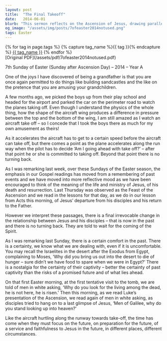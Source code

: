 ```yaml
---
layout: post
title:  "The Final Takeoff"
date:   2014-06-01
blurb: "This sermon reflects on the Ascension of Jesus, drawing parallels between an airplane taking off and the irrevocable change in the relationship between Jesus and his disciples. It encourages listeners to focus on the future and prepare for a life of service and faithfulness in different places and circumstances."
og_image: "/assets/img/posts/7ofeaster2014notused.png"
tags: Easter
---    
```

<div class="tag-pills">
  {% for tag in page.tags %}
    {% capture tag_name %}{{ tag }}{% endcapture %}
    <a href="{{ site.baseurl }}/tag/{{ tag_name | slugify }}" class="tag-pill">{{ tag_name }}</a>
  {% endfor %}
</div>
[Original PDF](/assets/pdf/7ofeaster2014notused.pdf)

7th Sunday of Easter (Sunday after Ascension Day) – 2014 – Year A

One of the joys I have discovered of being a grandfather is that you are once again permitted to do things like building sandcastles and the like on the pretence that you are amusing your grandchildren.

A few months ago, we picked the boys up from their play school and headed for the airport and parked the car on the perimeter road to watch the planes taking off. Even though I understand the physics of the whole thing, how the shape of the aircraft wing produces a difference in pressure between the top and the bottom of the wing, I am still amazed as I watch an aircraft take off – so I concede that I took the boys there as much for my own amusement as theirs!

As it accelerates the aircraft has to get to a certain speed before the aircraft can take off, but there comes a point as the plane accelerates along the run way when the pilot has to decide ‘Am I going ahead with take off?’ – after that point he or she is committed to taking off. Beyond that point there is no turning back.

As I was remarking last week, over these Sundays of the Easter season, the emphasis in our Gospel readings has moved from a remembering of past events and we have moved into more reflective mood as we have been encouraged to think of the meaning of the life and ministry of Jesus, of his death and resurrection. Last Thursday was observed as the Feast of the Ascension and we read in the lessons for that day, as we do in our lesson from Acts this morning, of Jesus’ departure from his disciples and his return to the Father.

However we interpret these passages, there is a final irrevocable change in the relationship between Jesus and his disciples – that is now in the past and there is no turning back. They are told to wait for the coming of the Spirit.

As I was remarking last Sunday, there is a certain comfort in the past. There is a certainty, we know what we are dealing with, even if it is uncomfortable. You may recall the Israelites in the desert after the Exodus from Egypt, complaining to Moses, ‘Why did you bring us out into the desert to die of hunger – sure didn’t we have food to spare when we were in Egypt?’ There is a nostalgia for the certainty of their captivity – better the certainty of past captivity than the risks of a promised future and of what lies ahead.

On that first Easter morning, at the first tentative visit to the tomb, we are told of men in white asking, ‘Why do you look for the living among the dead, he is not here, he is risen.’ Then this morning, as we read Luke’s presentation of the Ascension, we read again of men in white asking, as disciples tried to hang on to a last glimpse of Jesus, ‘Men of Galilee, why do you stand looking up into heaven?’

Like the aircraft hurtling along the runway towards take-off, the time has come when they must focus on the future, on preparation for the future, of a service and faithfulness to Jesus in the future, in different places, different circumstances.
